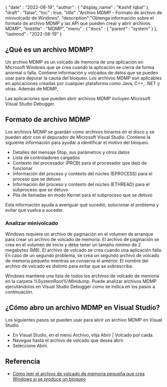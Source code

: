 {
  "date" : "2022-08-19",
  "author" : {
    "display_name" : "Kashif Iqbal"
},
  "draft" : "false",
  "toc" : true,
  "title" :"Archivo MDMP - Formato de archivo de minivolcado de Windows",
  "description":"Obtenga información sobre el formato de archivo MDMP y las API que pueden crear y abrir archivos MDMP",
  "linktitle" : "MDMP",
  "menu" : {
    "docs" : {
      "parent" : "system"
}
},
  "lastmod" : "2022-08-19"
}

## ¿Qué es un archivo MDMP?

Un archivo MDMP es un volcado de memoria de una aplicación en Microsoft Windows que se crea cuando la aplicación se cierra de forma anormal o falla. Contiene información y volcados de datos que se pueden usar para depurar la causa del bloqueo. Los archivos MDMP son aplicables en aplicaciones creadas por cualquier plataforma como Java, C++, .NET y otras. Además de MDMP,

Las aplicaciones que pueden abrir archivos MDMP incluyen Microsoft Visual Studio Debugger.

## Formato de archivo MDMP

Los archivos MDMP se guardan como archivos binarios en el disco y se pueden abrir con el depurador de Microsoft Visual Studio. Contiene la siguiente información para ayudar a identificar el motivo del bloqueo.

* Detalles del mensaje Stop, sus parámetros y otros datos
* Lista de controladores cargados
* Contexto del procesador (PRCB) para el procesador que dejó de funcionar
* Información del proceso y contexto del núcleo (EPROCESS) para el proceso que se detuvo
* Información del proceso y contexto del núcleo (ETHREAD) para el subproceso que se detuvo
* Pila de llamadas en modo Kernel para el subproceso que se detuvo

Esta información ayuda a averiguar qué sucedió, solucionar el problema y evitar que vuelva a suceder.

### Analizar minivolcado

Windows requiere un archivo de paginación en el volumen de arranque para crear un archivo de volcado de memoria. El archivo de paginación se crea en el volumen de inicio y debe tener un tamaño mínimo de 2 megabytes (MB). El archivo de volcado se crea cuando una aplicación falla. En caso de un segundo problema, se crea un segundo archivo de volcado de memoria pequeño mientras se conserva el anterior. El nombre del archivo de volcado es distinto para evitar que se sobrescriba.

Windows mantiene una lista de todos los archivos de volcado de memoria en la carpeta %SystemRoot%\Minidump. Puede analizar archivos MDMP ejecutándolos en Visual Studio Debugger como se indica en los pasos a continuación.

## ¿Cómo abro un archivo MDMP en Visual Studio?

Los siguientes pasos se pueden usar para abrir un archivo MDMP en Visual Studio.

* En Visual Studio, en el menú Archivo, elija Abrir | Volcado por caída.
* Navegue hasta el archivo de volcado que desea abrir.
* Seleccione Abrir.

## Referencia

* [Cómo leer el archivo de volcado de memoria pequeña que crea Windows si se produce un bloqueo](https://learn.microsoft.com/en-us/troubleshoot/windows-client/performance/read-small-memory-dump-file)

